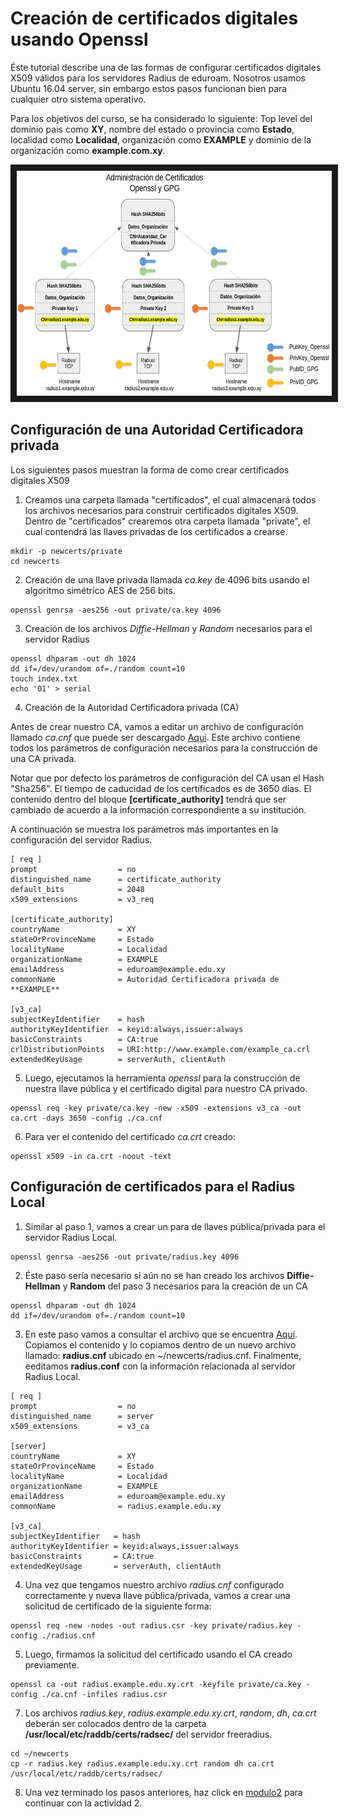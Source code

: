 # Creación de certificados digitales usando Openssl

Éste tutorial describe una de las formas de configurar certificados digitales X509 válidos para los servidores Radius de eduroam. Nosotros usamos Ubuntu 16.04 server, sin embargo estos pasos funcionan bien para cualquier otro sistema operativo. 

Para los objetivos del curso, se ha considerado lo siguiente: Top level del dominio pais como **XY**, nombre del estado o provincia como **Estado**, localidad como **Localidad**, organización como **EXAMPLE** y dominio de la organización como **example.com.xy**.

<a href="http://www.youtube.com/watch?feature=player_embedded&v=qk9aljqu20A
" target="_blank"><p align="center"><img src="https://github.com/richardqa/curso-eduroam/blob/master/imagenes/eduroam_gpg.png" alt="IMAGE ALT TEXT HERE" width="660" height="360" border="10" /></p></a>

## Configuración de una Autoridad Certificadora privada

Los siguientes pasos muestran la forma de como crear certificados digitales X509

1. Creamos una carpeta llamada "certificados", el cual almacenará todos los archivos necesarios para construir certificados digitales X509. Dentro de "certificados" crearemos otra carpeta llamada "private", el cual contendrá las llaves privadas de los certificados a crearse.

```
mkdir -p newcerts/private
cd newcerts    
```
  
2. Creación de una llave privada llamada *ca.key* de 4096 bits usando el algoritmo simétrico AES de 256 bits.
 
 ```
openssl genrsa -aes256 -out private/ca.key 4096
 ```

3. Creación de los archivos *Diffie-Hellman* y *Random* necesarios para el servidor Radius

 ```
openssl dhparam -out dh 1024 
dd if=/dev/urandom of=./random count=10 
touch index.txt
echo '01' > serial
 ```
4. Creación de la Autoridad Certificadora privada (CA)

 Antes de crear nuestro CA, vamos a editar un archivo de configuración llamado *ca.cnf* que puede ser descargado [Aquí](https://www.github.com/richardqa/curso-eduroam/blob/master/modulos/certs/ca.cnf). Este archivo contiene todos los parámetros de configuración necesarios para la construcción de una CA privada.

Notar que por defecto los parámetros de configuración del CA usan el Hash "Sha256". El tiempo de caducidad de los certificados es de 3650 días. El contenido dentro del bloque **[certificate_authority]** tendrá que ser cambiado de acuerdo a la información correspondiente a su institución.

A continuación se muestra los parámetros más importantes en la configuración del servidor Radius.

 ```
[ req ]
prompt                  = no
distinguished_name      = certificate_authority
default_bits            = 2048
x509_extensions         = v3_req

[certificate_authority]
countryName             = XY
stateOrProvinceName     = Estado
localityName            = Localidad
organizationName        = EXAMPLE
emailAddress            = eduroam@example.edu.xy
commonName              = Autoridad Certificadora privada de **EXAMPLE**

[v3_ca]
subjectKeyIdentifier    = hash
authorityKeyIdentifier  = keyid:always,issuer:always
basicConstraints        = CA:true
crlDistributionPoints   = URI:http://www.example.com/example_ca.crl
extendedKeyUsage        = serverAuth, clientAuth

 ```
5. Luego, ejecutamos la herramienta *openssl* para la construcción de nuestra llave pública y el certificado digital para nuestro CA privado.

 ```
openssl req -key private/ca.key -new -x509 -extensions v3_ca -out ca.crt -days 3650 -config ./ca.cnf
 ```
6. Para ver el contenido del certificado *ca.crt* creado:
 ```
openssl x509 -in ca.crt -noout -text
 ```
## Configuración de certificados para el Radius Local

1. Similar al paso 1, vamos a crear un para de llaves pública/privada para el servidor Radius Local.

 ```
openssl genrsa -aes256 -out private/radius.key 4096
 ```

2. Éste paso sería necesario si aún no se han creado los archivos **Diffie-Hellman** y **Random** del paso 3 necesarios para la creación de un CA

 ```
openssl dhparam -out dh 1024 
dd if=/dev/urandom of=./random count=10
 ```
3. En este paso vamos a consultar el archivo que se encuentra [Aquí](https://www.github.com/richardqa/curso-eduroam/blob/master/modulos/certs/radius.cnf). Copiamos el contenido y lo copiamos dentro de un nuevo archivo llamado: **radius.cnf** ubicado en ~/newcerts/radius.cnf. Finalmente, eeditamos **radius.conf** con la información relacionada al servidor Radius Local.
 ```
[ req ]
prompt                  = no
distinguished_name      = server
x509_extensions         = v3_ca

[server]
countryName             = XY
stateOrProvinceName     = Estado
localityName            = Localidad
organizationName        = EXAMPLE
emailAddress            = eduroam@example.edu.xy
commonName              = radius.example.edu.xy

[v3_ca]
subjectKeyIdentifier   = hash
authorityKeyIdentifier = keyid:always,issuer:always
basicConstraints       = CA:true
extendedKeyUsage       = serverAuth, clientAuth
 ```

4. Una vez que tengamos nuestro archivo *radius.cnf* configurado correctamente y nueva llave pública/privada, vamos a crear una solicitud de certificado de la siguiente forma:

 ```
openssl req -new -nodes -out radius.csr -key private/radius.key -config ./radius.cnf
 ```

5. Luego, firmamos la solicitud del certificado usando el CA creado previamente.

 ```
openssl ca -out radius.example.edu.xy.crt -keyfile private/ca.key -config ./ca.cnf -infiles radius.csr 
 ```

7. Los archivos *radius.key*, *radius.example.edu.xy.crt*, *random*, *dh*, *ca.crt* deberán ser colocados dentro de la carpeta **/usr/local/etc/raddb/certs/radsec/** del servidor freeradius.

 ```
cd ~/newcerts
cp -r radius.key radius.example.edu.xy.crt random dh ca.crt /usr/local/etc/raddb/certs/radsec/
 ```

8. Una vez terminado los pasos anteriores, haz click en [modulo2](https://github.com/richardqa/curso-eduroam/blob/master/modulos/Configura-GPG.md) para continuar con la actividad 2.
